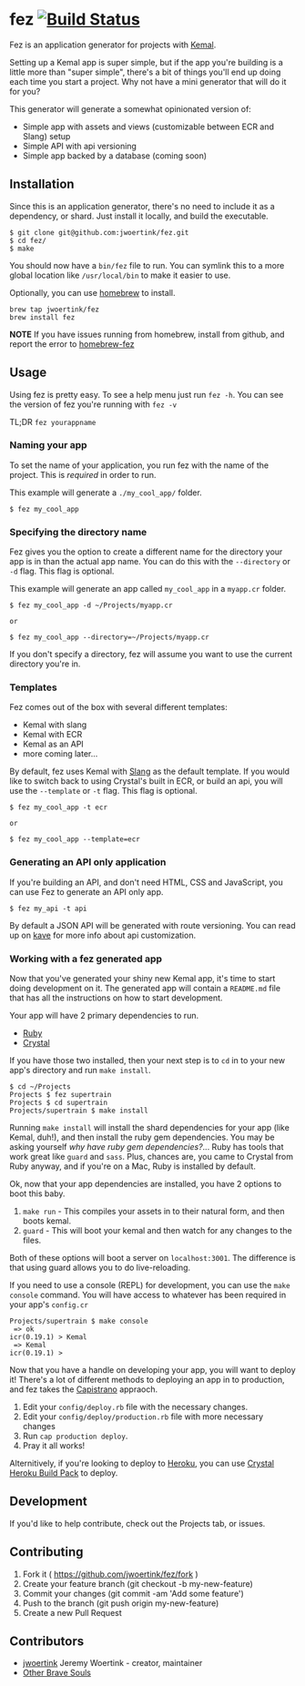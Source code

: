 # fez [![Build Status](https://travis-ci.com/jwoertink/fez.svg?branch=master)](https://travis-ci.com/jwoertink/fez)

Fez is an application generator for projects with [Kemal](http://kemalcr.com/).

Setting up a Kemal app is super simple, but if the app you're building is a little more than "super simple", there's a bit of things you'll end up doing each time you start a project. Why not have a mini generator that will do it for you?

This generator will generate a somewhat opinionated version of:

* Simple app with assets and views (customizable between ECR and Slang) setup
* Simple API with api versioning
* Simple app backed by a database (coming soon)

## Installation

Since this is an application generator, there's no need to include it as a dependency, or shard. Just install it locally, and build the executable.

```text
$ git clone git@github.com:jwoertink/fez.git
$ cd fez/
$ make
```
You should now have a `bin/fez` file to run. You can symlink this to a more global location like `/usr/local/bin` to make it easier to use.

Optionally, you can use [homebrew](http://brew.sh) to install. 

```text
brew tap jwoertink/fez
brew install fez
```

**NOTE** If you have issues running from homebrew, install from github, and report the error to [homebrew-fez](https://github.com/jwoertink/homebrew-fez)

## Usage

Using fez is pretty easy. To see a help menu just run `fez -h`. You can see the version of fez you're running with `fez -v`

TL;DR `fez yourappname`

### Naming your app

To set the name of your application, you run fez with the name of the project. This is *required* in order to run. 

This example will generate a `./my_cool_app/` folder.
```text
$ fez my_cool_app
```

### Specifying the directory name

Fez gives you the option to create a different name for the directory your app is in than the actual app name. You can do this with the `--directory` or `-d` flag. This flag is optional.

This example will generate an app called `my_cool_app` in a `myapp.cr` folder.

```text
$ fez my_cool_app -d ~/Projects/myapp.cr 

or

$ fez my_cool_app --directory=~/Projects/myapp.cr
```

If you don't specify a directory, fez will assume you want to use the current directory you're in.

### Templates

Fez comes out of the box with several different templates:
* Kemal with slang
* Kemal with ECR
* Kemal as an API
* more coming later...

By default, fez uses Kemal with [Slang](https://github.com/jeromegn/slang) as the default template. If you would like to switch back to using Crystal's built in ECR, or build an api, you will use the `--template` or `-t` flag. This flag is optional.

```text
$ fez my_cool_app -t ecr

or

$ fez my_cool_app --template=ecr
```

### Generating an API only application

If you're building an API, and don't need HTML, CSS and JavaScript, you can use Fez to generate an API only app.

```text
$ fez my_api -t api
```

By default a JSON API will be generated with route versioning. You can read up on [kave](https://github.com/jwoertink/kave) for more info about api customization.


### Working with a fez generated app

Now that you've generated your shiny new Kemal app, it's time to start doing development on it. The generated app will contain a `README.md` file that has all the instructions on how to start development.

Your app will have 2 primary dependencies to run.
* [Ruby](https://www.ruby-lang.org/)
* [Crystal](https://crystal-lang.org/)

If you have those two installed, then your next step is to `cd` in to your new app's directory and run `make install`.

```text
$ cd ~/Projects
Projects $ fez supertrain
Projects $ cd supertrain
Projects/supertrain $ make install
```

Running `make install` will install the shard dependencies for your app (like Kemal, duh!), and then install the ruby gem dependencies. You may be asking yourself _why have ruby gem dependencies?_... Ruby has tools that work great like `guard` and `sass`. Plus, chances are, you came to Crystal from Ruby anyway, and if you're on a Mac, Ruby is installed by default.

Ok, now that your app dependencies are installed, you have 2 options to boot this baby.

1. `make run` - This compiles your assets in to their natural form, and then boots kemal.
2. `guard` - This will boot your kemal and then watch for any changes to the files.

Both of these options will boot a server on `localhost:3001`. The difference is that using guard allows you to do live-reloading.

If you need to use a console (REPL) for development, you can use the `make console` command. You will have access to whatever has been required in your app's `config.cr`

```text
Projects/supertrain $ make console
 => ok
icr(0.19.1) > Kemal
 => Kemal
icr(0.19.1) >
```

Now that you have a handle on developing your app, you will want to deploy it! There's a lot of different methods to deploying an app in to production, and fez takes the [Capistrano](http://capistranorb.com/) appraoch.

1. Edit your `config/deploy.rb` file with the necessary changes.
2. Edit your `config/deploy/production.rb` file with more necessary changes
3. Run `cap production deploy`. 
4. Pray it all works!

Alternitively, if you're looking to deploy to [Heroku](https://www.heroku.com/), you can use [Crystal Heroku Build Pack](https://github.com/crystal-lang/heroku-buildpack-crystal/) to deploy.

## Development

If you'd like to help contribute, check out the Projects tab, or issues.


## Contributing

1. Fork it ( https://github.com/jwoertink/fez/fork )
2. Create your feature branch (git checkout -b my-new-feature)
3. Commit your changes (git commit -am 'Add some feature')
4. Push to the branch (git push origin my-new-feature)
5. Create a new Pull Request

## Contributors

- [jwoertink](https://github.com/jwoertink) Jeremy Woertink - creator, maintainer
- [Other Brave Souls](https://github.com/jwoertink/fez/graphs/contributors)

